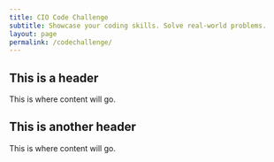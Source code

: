 ```yaml
---
title: CIO Code Challenge
subtitle: Showcase your coding skills. Solve real-world problems.
layout: page
permalink: /codechallenge/
---
```


## This is a header

This is where content will go.

## This is another header

This is where content will go.
